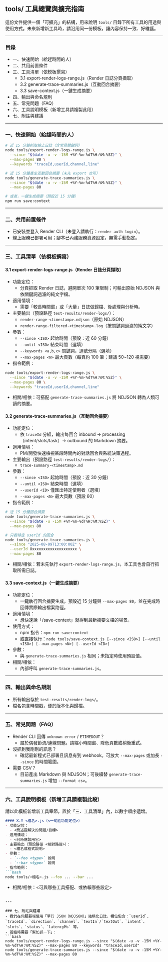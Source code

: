 ## tools/ 工具總覽與擴充指南

這份文件提供一個「可擴充」的結構，用來說明 `tools/` 目錄下所有工具的用途與使用方式。未來新增新工具時，請沿用同一份模板，讓內容保持一致、好維護。

---

### 目錄
- 一、快速開始（給趕時間的人）
- 二、共用前置條件
- 三、工具清單（依模板撰寫）
  - 3.1 export-render-logs-range.js（Render 日誌分頁擷取）
  - 3.2 generate-trace-summaries.js（互動回合摘要）
  - 3.3 save-context.js（一鍵生成摘要）
- 四、輸出與命名規則
- 五、常見問題（FAQ）
- 六、工具說明模板（新增工具請複製此段）
- 七、附註與建議

---

### 一、快速開始（給趕時間的人）

```bash
# 近 15 分鐘抓取線上日誌（含常見關鍵詞）
node tools/export-render-logs-range.js \
  --since "$(date -u -v -15M +%Y-%m-%dT%H:%M:%SZ)" \
  --max-pages 80 \
  --keywords "traceId,userId,channel,line"

# 近 15 分鐘產生互動回合摘要（未先 export 也可）
node tools/generate-trace-summaries.js \
  --since "$(date -u -v -15M +%Y-%m-%dT%H:%M:%SZ)" \
  --max-pages 80

# 或者，一鍵生成摘要（預設近 15 分鐘）
npm run save:context
```

---

### 二、共用前置條件
- 已安裝並登入 Render CLI（未登入請執行：`render auth login`）。
- 線上服務已部署可用；腳本已內建服務資源設定，無需手動指定。

---

### 三、工具清單（依模板撰寫）

#### 3.1 export-render-logs-range.js（Render 日誌分頁擷取）
- 功能定位：
  - 分頁抓取 Render 日誌，避開單次 100 筆限制；可輸出原始 NDJSON 與依關鍵詞過濾的純文字檔。
- 適用情境：
  - 需要「較長時間窗」或「大量」日誌做歸檔、後處理與分析時。
- 主要輸出（預設路徑 `test-results/render-logs/`）：
  - `render-range-<timestamp>.ndjson`（原始 NDJSON）
  - `render-range-filtered-<timestamp>.log`（按關鍵詞過濾的純文字）
- 參數：
  - `--since <ISO>` 起始時間（預設：近 60 分鐘）
  - `--until <ISO>` 結束時間（選填）
  - `--keywords <a,b,c>` 關鍵詞，逗號分隔（選填）
  - `--max-pages <N>` 最大頁數（每頁約 100 筆；建議 50~120 視需要）
- 指令範例：
```bash
node tools/export-render-logs-range.js \
  --since "$(date -u -v -15M +%Y-%m-%dT%H:%M:%SZ)" \
  --max-pages 80 \
  --keywords "traceId,userId,channel,line"
```
- 相關/相依：可搭配 `generate-trace-summaries.js` 將 NDJSON 轉為人類可讀的摘要。

#### 3.2 generate-trace-summaries.js（互動回合摘要）
- 功能定位：
  - 依 `traceId` 分組，輸出每回合 inbound → processing（intent/slots/task）→ outbound 的 Markdown 摘要。
- 適用情境：
  - PM/開發快速檢視某段時間內的對話回合與系統決策過程。
- 主要輸出（預設路徑 `test-results/render-logs/`）：
  - `trace-summary-<timestamp>.md`
- 參數：
  - `--since <ISO>` 起始時間（預設：近 30 分鐘）
  - `--until <ISO>` 結束時間（選填）
  - `--userId <ID>` 僅匯出特定使用者（選填）
  - `--max-pages <N>` 最大頁數（預設 60）
- 指令範例：
```bash
# 近 15 分鐘回合摘要
node tools/generate-trace-summaries.js \
  --since "$(date -u -15M +%Y-%m-%dT%H:%M:%SZ)" \
  --max-pages 80

# 只看特定 userId 的回合
node tools/generate-trace-summaries.js \
  --since "2025-08-09T13:00:00Z" \
  --userId Uxxxxxxxxxxxxxxxxxxxx \
  --max-pages 80
```
- 相關/相依：若未先執行 `export-render-logs-range.js`，本工具也會自行抓取所需日誌。

#### 3.3 save-context.js（一鍵生成摘要）
- 功能定位：
  - 一鍵執行回合摘要生成，預設近 15 分鐘與 `--max-pages 80`，並在完成時回傳實際輸出檔案路徑。
- 適用情境：
  - 想快速說「/save-context」就得到最新摘要文檔的場景。
- 使用方式：
  - npm 指令：`npm run save:context`
  - 或直接執行：`node tools/save-context.js [--since <ISO>] [--until <ISO>] [--max-pages <N>] [--userId <ID>]`
- 參數：
  - 與 `generate-trace-summaries.js` 相同；未指定時使用預設值。
- 相關/相依：
  - 內部呼叫 `generate-trace-summaries.js`。

---

### 四、輸出與命名規則
- 所有輸出存於 `test-results/render-logs/`。
- 檔名包含時間戳，便於版本化與歸檔。

---

### 五、常見問題（FAQ）
- Render CLI 回傳 `unknown error` / `ETIMEDOUT`？
  - 屬於偶發節流/連線問題。請縮小時間窗、降低頁數或稍後重試。
- 沒抓到我剛剛的訊息？
  - 確認最新程式已部署且訊息有到 webhook。可放大 `--max-pages` 或加長 `--since` 的時間範圍。
- 需要 CSV？
  - 目前產出 Markdown 與 NDJSON；可後續替 `generate-trace-summaries.js` 增加 `--format csv`。

---

### 六、工具說明模板（新增工具請複製此段）

請以此模板新增新工具章節，置於「三、工具清單」內，以數字順序遞增。

```markdown
#### X.Y <檔名>.js（<一句話功能定位>）
- 功能定位：
  - <簡述要解決的問題/目標>
- 適用情境：
  - <何時應該用它>
- 主要輸出（預設路徑 <相對路徑>）：
  - <檔名或格式說明>
- 參數：
  - `--foo <type>` 說明
  - `--bar <type>` 說明
- 指令範例：
```bash
node tools/<檔名>.js --foo ... --bar ...
```
- 相關/相依：<可與哪些工具搭配、或依賴哪些設定>
```

---

### 七、附註與建議
- 我們在伺服器端使用「單行 JSON（NDJSON）」結構化日誌，欄位包含：`userId`、`traceId`、`direction`、`channel`、`textIn`/`textOut`、`intent`、`slots`、`status`、`latencyMs` 等。
- 若臨時需要「幫忙抓一下」：
```bash
node tools/export-render-logs-range.js --since "$(date -u -v -15M +%Y-%m-%dT%H:%M:%SZ)" --max-pages 80 --keywords "traceId,userId"
node tools/generate-trace-summaries.js --since "$(date -u -v -15M +%Y-%m-%dT%H:%M:%SZ)" --max-pages 80
```
